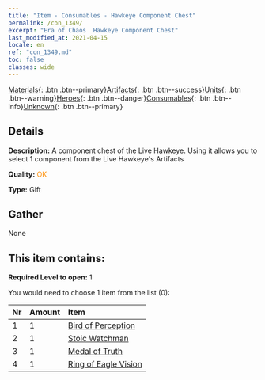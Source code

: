 ```yaml
---
title: "Item - Consumables - Hawkeye Component Chest"
permalink: /con_1349/
excerpt: "Era of Chaos  Hawkeye Component Chest"
last_modified_at: 2021-04-15
locale: en
ref: "con_1349.md"
toc: false
classes: wide
---
```

 [Materials](/Items/){: .btn .btn--primary}[Artifacts](/Items/Artifacts/){: .btn .btn--success}[Units](/Items/Units/){: .btn .btn--warning}[Heroes](/Items/Heroes/){: .btn .btn--danger}[Consumables](/Items/Consumables/){: .btn .btn--info}[Unknown](/Items/Unknown/){: .btn .btn--primary}

## Details
 **Description:** A component chest of the Live Hawkeye. Using it allows you to select 1 component from the Live Hawkeye's Artifacts

 **Quality:** <span style="color: #FF8C00">OK</span>

 **Type:** Gift

## Gather

  None

## This item contains:

 **Required Level to open:** 1

 You would need to choose 1 item from the list (0):

  | Nr | Amount |     Item    |
  |:---|:-------|:------------|
  | 1 | 1 | [Bird of Perception](/Items/art_132/) |  | 
  | 2 | 1 | [Stoic Watchman](/Items/art_133/) |  | 
  | 3 | 1 | [Medal of Truth](/Items/art_134/) |  | 
  | 4 | 1 | [Ring of Eagle Vision](/Items/art_135/) |  | 
